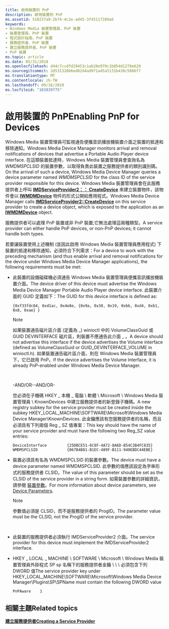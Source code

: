 ```yaml
---
title: 啟用裝置的 PnP
description: 啟用裝置的 PnP
ms.assetid: 510237a9-2b74-4c2e-ad45-3f45117289a6
keywords:
- Windows Media 裝置管理員、PnP 裝置
- 裝置管理員，PnP 裝置
- 程式設計指南，PnP 裝置
- 服務提供者、PnP 裝置
- 建立服務提供者，PnP 裝置
- PnP 裝置
ms.topic: article
ms.date: 05/31/2018
ms.openlocfilehash: d44c7ccdfd29453c1ab28e970c1b054d1278e620
ms.sourcegitcommit: 2d531328b6ed82d4ad971a45a5131b430c5866f7
ms.translationtype: MT
ms.contentlocale: zh-TW
ms.lasthandoff: 09/16/2019
ms.locfileid: "103839775"
---
```

# <a name="enabling-pnp-for-devices"></a><span data-ttu-id="3c5b8-109">啟用裝置的 PnP</span><span class="sxs-lookup"><span data-stu-id="3c5b8-109">Enabling PnP for Devices</span></span>

<span data-ttu-id="3c5b8-110">Windows Media 裝置管理員可監視通告便攜音訊播放機裝置介面之裝置的抵達和移除通知。</span><span class="sxs-lookup"><span data-stu-id="3c5b8-110">Windows Media Device Manager monitors arrival and removal notifications of devices that advertise a Portable Audio Player device interface.</span></span> <span data-ttu-id="3c5b8-111">在這類裝置抵達時，Windows Media 裝置管理員會查詢名為 *WMDMSPCLSID* 的裝置參數，以取得負責此裝置之服務提供者的類別識別碼。</span><span class="sxs-lookup"><span data-stu-id="3c5b8-111">On the arrival of such a device, Windows Media Device Manager queries a device parameter named *WMDMSPCLSID* for the class ID of the service provider responsible for this device.</span></span> <span data-ttu-id="3c5b8-112">Windows Media 裝置管理員會在此服務提供者上呼叫 [**IMDServiceProvider2：： CreateDevice**](/windows/desktop/api/mswmdm/nf-mswmdm-imdserviceprovider2-createdevice) 來建立裝置物件，該物件會以 [**IWMDMDevice**](/windows/desktop/api/mswmdm/nn-mswmdm-iwmdmdevice) 物件的形式公開給應用程式。</span><span class="sxs-lookup"><span data-stu-id="3c5b8-112">Windows Media Device Manager calls [**IMDServiceProvider2::CreateDevice**](/windows/desktop/api/mswmdm/nf-mswmdm-imdserviceprovider2-createdevice) on this service provider to create a device object, which is exposed to the application as an [**IWMDMDevice**](/windows/desktop/api/mswmdm/nn-mswmdm-iwmdmdevice) object.</span></span>

<span data-ttu-id="3c5b8-113">服務提供者可以處理 PnP 裝置或非 PnP 裝置;它無法處理這兩種類型。</span><span class="sxs-lookup"><span data-stu-id="3c5b8-113">A service provider can either handle PnP devices, or non-PnP devices; it cannot handle both types.</span></span>

<span data-ttu-id="3c5b8-114">若要讓裝置使用上述機制 (並因此啟用 Windows Media 裝置管理員應用程式) 下裝置的抵達和移除通知，必須符合下列需求：</span><span class="sxs-lookup"><span data-stu-id="3c5b8-114">For a device to work with the preceding mechanism (and thus enable arrival and removal notifications for the device under Windows Media Device Manager applications), the following requirements must be met:</span></span>

-   <span data-ttu-id="3c5b8-115">此裝置的設備磁碟機必須通告 Windows Media 裝置管理員便攜音訊播放機裝置介面。</span><span class="sxs-lookup"><span data-stu-id="3c5b8-115">The device driver of this device must advertise the Windows Media Device Manager Portable Audio Player device interface.</span></span> <span data-ttu-id="3c5b8-116">此裝置介面的 GUID 定義如下：</span><span class="sxs-lookup"><span data-stu-id="3c5b8-116">The GUID for this device interface is defined as:</span></span>

    ```
    {0xf33fdc04, 0xd1ac, 0x4e8e, {0x9a, 0x30, 0x19, 0xbb, 0xd4, 0xb1, 0x8, 0xae} }
    ```

    

    > [!Note]  
    > <span data-ttu-id="3c5b8-117">如果裝置通告磁片區介面 (定義為 \_) winioctl 中的 VolumeClassGuid 或 GUID DEVINTERFACE 磁片區，則裝置不應通告此介面 \_ 。</span><span class="sxs-lookup"><span data-stu-id="3c5b8-117">A device should not advertise this interface if the device advertises the Volume interface (defined as VolumeClassGuid or GUID\_DEVINTERFACE\_VOLUME in winioctl.h).</span></span> <span data-ttu-id="3c5b8-118">如果裝置通告磁片區介面，則在 Windows Media 裝置管理員下，它已啟用 PnP。</span><span class="sxs-lookup"><span data-stu-id="3c5b8-118">If the device advertises the Volume Interface, it is already PnP-enabled under Windows Media Device Manager.</span></span>

     

    <span data-ttu-id="3c5b8-119">-AND/OR-</span><span class="sxs-lookup"><span data-stu-id="3c5b8-119">-AND/OR-</span></span>

    <span data-ttu-id="3c5b8-120">您必須在子機碼 HKEY \_ 本機 \_ 電腦 \\ 軟體 \\ Microsoft \\ Windows Media 裝置管理員 \\ KnownDevices 中建立服務提供者的新登錄子機碼。</span><span class="sxs-lookup"><span data-stu-id="3c5b8-120">A new registry subkey for the service provider must be created inside the subkey HKEY\_LOCAL\_MACHINE\\SOFTWARE\\Microsoft\\Windows Media Device Manager\\KnownDevices.</span></span> <span data-ttu-id="3c5b8-121">此金鑰應該有您服務提供者的名稱，而且必須具有下列兩個 Reg \_ SZ 值專案：</span><span class="sxs-lookup"><span data-stu-id="3c5b8-121">This key should have the name of your service provider and must have the following two Reg\_SZ value entries:</span></span>

    ```
    DeviceInterface         {25DBCE51-6C8F-4A72-8A6D-B54C2B4FC835}
    WMDMSPCLSID             {067B4B81-B1EC-489F-B111-940EBDC44EBE}
    ```

    

-   <span data-ttu-id="3c5b8-122">裝置必須具有名為 WMDMSPCLSID 的裝置參數。</span><span class="sxs-lookup"><span data-stu-id="3c5b8-122">The device must have a device parameter named WMDMSPCLSID.</span></span> <span data-ttu-id="3c5b8-123">此參數的值應該設定為字串形式的服務提供者 CLSID。</span><span class="sxs-lookup"><span data-stu-id="3c5b8-123">The value of this parameter should be set as the CLSID of the service provider in a string form.</span></span> <span data-ttu-id="3c5b8-124">如需裝置參數的詳細資訊，請參閱 [裝置參數](device-parameters.md)。</span><span class="sxs-lookup"><span data-stu-id="3c5b8-124">For more information about device parameters, see [Device Parameters](device-parameters.md).</span></span>

    > [!Note]  
    > <span data-ttu-id="3c5b8-125">參數值必須是 CLSID，而不是服務提供者的 ProgID。</span><span class="sxs-lookup"><span data-stu-id="3c5b8-125">The parameter value must be the CLSID, not the ProgID of the service provider.</span></span>

     

-   <span data-ttu-id="3c5b8-126">此裝置的服務提供者必須執行 IMDServiceProvider2 介面。</span><span class="sxs-lookup"><span data-stu-id="3c5b8-126">The service provider for this device must implement the IMDServiceProvider2 interface.</span></span>
-   <span data-ttu-id="3c5b8-127">HKEY \_ LOCAL \_ MACHINE \\ SOFTWARE \\ Microsoft \\ Windows Media 裝置管理員外掛程式 SP sp 名稱下的服務提供者金鑰 \\ \\ \\ 必須包含下列 DWORD 值</span><span class="sxs-lookup"><span data-stu-id="3c5b8-127">The service provider key under HKEY\_LOCAL\_MACHINE\\SOFTWARE\\Microsoft\\Windows Media Device Manager\\Plugins\\SP\\SPName must contain the following DWORD value</span></span>
    ```
    PnPAware    1
    ```

    

## <a name="related-topics"></a><span data-ttu-id="3c5b8-128">相關主題</span><span class="sxs-lookup"><span data-stu-id="3c5b8-128">Related topics</span></span>

<dl> <dt>

[<span data-ttu-id="3c5b8-129">**建立服務提供者**</span><span class="sxs-lookup"><span data-stu-id="3c5b8-129">**Creating a Service Provider**</span></span>](creating-a-service-provider.md)
</dt> </dl>

 

 




